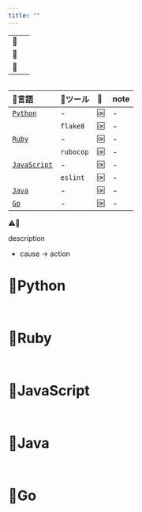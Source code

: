 ```yaml
---
title: ""
---
```


|||
|:--|:--|
|🔖||
|👼||
|🧟||

``` python:template.py:./projects/python/src/template.rb
```

|🔧言語|🔩ツール|🚩|note|
|:--|:--|:--|:--|
|[`Python`](#🔧python)|-|`🆗`|-|
||`flake8`|`🆗`|-|
|[`Ruby`](#🔧ruby)|-|`🆗`|-|
||`rubocop`|`🆗`|-|
|[`JavaScript`](#🔧javascript)|-|`🆗`|-|
||`eslint`|`🆗`|-|
|[`Java`](#🔧java)|-|`🆗`|-|
|[`Go`](#🔧go)|-|`🆗`|-|

⚠🚫

description

 - cause -> action


# 🔧Python

``` python:🚩 template.py:./projects/python/src/template.py
```

``` console
```

# 🔧Ruby

``` ruby:🚩 template.rb:./projects/ruby/src/template.rb
```

``` console
```

# 🔧JavaScript

``` js:🚩 template.js:./projects/javascript/src/template.js
```

``` console
```

# 🔧Java

``` java:🚩 Template.java:./projects/java/src/main/java/Template.java
```

``` console
```

# 🔧Go

``` go:🚩 template.go:./projects/golang/src/template.go
```

``` console
```
